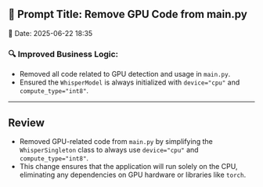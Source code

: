 ## 🧠 Prompt Title: Remove GPU Code from main.py
📅 Date: 2025-06-22 18:35

### 🔍 Improved Business Logic:
- Removed all code related to GPU detection and usage in `main.py`.
- Ensured the `WhisperModel` is always initialized with `device="cpu"` and `compute_type="int8"`.

---

## Review
- Removed GPU-related code from `main.py` by simplifying the `WhisperSingleton` class to always use `device="cpu"` and `compute_type="int8"`.
- This change ensures that the application will run solely on the CPU, eliminating any dependencies on GPU hardware or libraries like `torch`.
